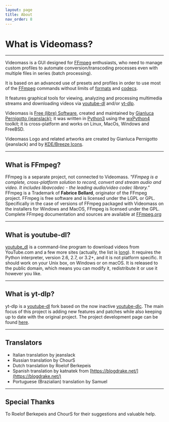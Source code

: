 ```yaml
---
layout: page
title: About
nav_order: 8
---
```


# What is Videomass?

---

Videomass is a GUI designed for [FFmpeg](https://www.ffmpeg.org/) 
enthusiasts, who need to manage custom profiles to automate conversion/transcoding 
processes even with multiple files in series (batch processing).      

It is based on an advanced use of presets and profiles in order to use most of 
the [FFmpeg](https://www.ffmpeg.org/) commands without limits of 
[formats](https://ffmpeg.org/ffmpeg-formats.html) and 
[codecs](https://ffmpeg.org/ffmpeg-codecs.html).   

It features graphical tools for viewing, analyzing and processing multimedia 
streams and downloading videos via [youtube-dl](http://ytdl-org.github.io/youtube-dl/) 
and/or [yt-dlp](https://github.com/yt-dlp/yt-dlp).  

Videomass is [Free (libre) Software](https://en.wikipedia.org/wiki/Free_software), 
created and maintained by [Gianluca Pernigotto (jeanslack)](https://github.com/jeanslack); 
it was written in [Python3](https://www.python.org/) using the 
[wxPython4](https://www.wxpython.org/) toolkit; it is cross-platform and works on 
Linux, MacOs, Windows and FreeBSD.   

Videomass Logo and related artworks are created by Gianluca Pernigotto 
(jeanslack) and by [KDE/Breeze Icons](https://github.com/KDE/breeze-icons).

---

## What is FFmpeg?

FFmpeg is a separate project, not connected to Videomass. *"FFmpeg is a
complete, cross-platform solution to record, convert and stream audio and video.
It includes libavcodec - the leading audio/video codec library."* FFmpeg is a
Trademark of **Fabrice Bellard**, originator of the FFmpeg project. FFmpeg is
free software and is licensed under the LGPL or GPL. Specifically in the case
of versions of FFmpeg packaged with Videomass on the installers for Windows and
MacOS, FFmpeg is licensed under the GPL. Complete FFmpeg documentation and
sources are available at [FFmpeg.org](https://www.ffmpeg.org/)

---

## What is youtube-dl?

[youtube_dl](http://ytdl-org.github.io/youtube-dl/) is a command-line program to
download videos from YouTube.com and a few more sites 
(actually, the list is [long](http://ytdl-org.github.io/youtube-dl/supportedsites.html)). 
It requires the Python interpreter, version 2.6, 2.7, or 3.2+, and it is not 
platform specific. It should work on your Unix box, on Windows or on macOS. It 
is released to the public domain, which means you can modify it, redistribute 
it or use it however you like.

---

## What is yt-dlp?

yt-dlp is a [youtube-dl](http://ytdl-org.github.io/youtube-dl/) fork based on 
the now inactive [youtube-dlc](https://github.com/blackjack4494/yt-dlc). The main 
focus of this project is adding new features and patches while also keeping up 
to date with the original project. The project development page can be found 
[here](https://github.com/yt-dlp/yt-dlp).

---

## Translators

- Italian translation by jeanslack
- Russian translation by ChourS
- Dutch translation by Roelof Berkepeis
- Spanish translation by katnatek from [https://blogdrake.net/](https://blogdrake.net/) 
- Portuguese (Brazialian) translation by Samuel

---

## Special Thanks

To Roelof Berkepeis and ChourS for their suggestions and valuable help.


